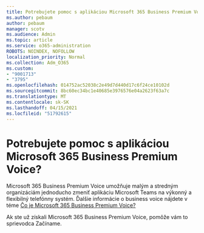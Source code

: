 ```yaml
---
title: Potrebujete pomoc s aplikáciou Microsoft 365 Business Premium Voice?
ms.author: pebaum
author: pebaum
manager: scotv
ms.audience: Admin
ms.topic: article
ms.service: o365-administration
ROBOTS: NOINDEX, NOFOLLOW
localization_priority: Normal
ms.collection: Adm_O365
ms.custom:
- "9001713"
- "3795"
ms.openlocfilehash: 014752ac52038c2e49d7d440d17c6f24ce10102d
ms.sourcegitcommit: 8bc60ec34bc1e40685e3976576e04a2623f63a7c
ms.translationtype: MT
ms.contentlocale: sk-SK
ms.lasthandoff: 04/15/2021
ms.locfileid: "51792615"
---
```

# <a name="need-help-with-microsoft-365-business-premium-voice"></a>Potrebujete pomoc s aplikáciou Microsoft 365 Business Premium Voice?

Microsoft 365 Business Premium Voice umožňuje malým a stredným organizáciám jednoducho zmeniť aplikáciu Microsoft Teams na výkonný a flexibilný telefónny systém. Ďalšie informácie o business voice nájdete v téme [Čo je Microsoft 365 Business Premium Voice?](https://docs.microsoft.com/microsoftteams/business-voice/whats-business-voice)

Ak ste už získali Microsoft 365 [](https://docs.microsoft.com/microsoftteams/business-voice/use-getting-started-wizard) Business Premium Voice, pomôže vám to sprievodca Začíname. 
